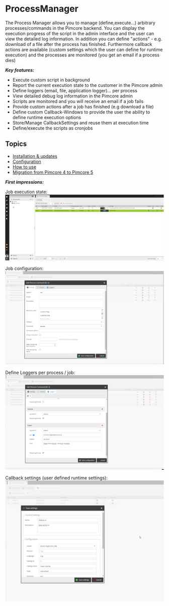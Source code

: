 # ProcessManager

The Process Manager allows you to manage (define,execute...) arbitrary processes/commands in the Pimcore backend. 
You can display the execution progress of the script in the admin interface and the user can view the detailed log information. 
In addition you can define "actions" - e.g. download of a file after the process has finished. Furthermore callback actions 
are available (custom settings which the user can define for runtime execution) and the processes are monitored (you get an email if a process dies)

***Key features:***
- Execute custom script in background
- Report the current execution state to the customer in the Pimcore admin
- Define loggers (email, file, application logger)... per process
- View detailed debug log information in the Pimcore admin
- Scripts are monitored and you will receive an email if a job fails
- Provide custom actions after a job has finished (e.g download a file)
- Define custom Callback-Windows to provide the user the ability to define runtime execution options
- Store/Manage CallbackSettings and reuse them at execution time
- Define/execute the scripts as cronjobs 

## Topics
* [Installation & updates](./doc/installationAndUpdates.md)
* [Configuration](./doc/configuration.md)
* [How to use](./doc/usage.md)
* [Migration from Pimcore 4 to Pimcore 5](./doc/migration.md)

***First impressions:***

Job execution state:
![process-manager-log](./doc/img/process-manager-log.jpg)

Job configuration:
![process-manager-job-management](./doc/img/process-manager-job-management.jpg)

Define Loggers per process / job:
![process-manager-job-management](./doc/img/loggers.png)

Callback settings (user defined runtime settings):
![callback-settings](./doc/img/callback-settings.jpg)



